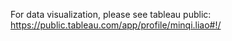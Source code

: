 For data visualization, please see tableau public: https://public.tableau.com/app/profile/minqi.liao#!/
